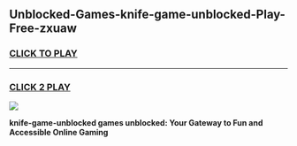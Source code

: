 
## Unblocked-Games-knife-game-unblocked-Play-Free-zxuaw
<h3>
<a href="https://premium76.site?title=knife-game-unblocked&ref=09A">CLICK TO PLAY</a></h3>
<hr>

<h3>
<a href="https://premium76.site?title=knife-game-unblocked&ref=09A">CLICK 2 PLAY</a>
  
</h3>

<a href="https://premium76.site?title=knife-game-unblocked&ref=09A"><img src="https://clearcache.store/games.png"></a>


**knife-game-unblocked games unblocked: Your Gateway to Fun and Accessible Online Gaming**
